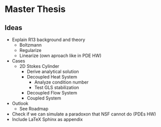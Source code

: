 # Master Thesis

## Ideas

- Explain R13 background and theory
  - Boltzmann
  - Regularize
  - Linearize (own aproach like in PDE HW)
- Cases
  - 2D Stokes Cylinder
    - Derive analytical solution
    - Decoupled Heat System
      - Analyze condition number
      - Test GLS stabilization
    - Decoupled Flow System
    - Coupled System
- Outlook
  - See Roadmap
- Check if we can simulate a paradoxon that NSF cannot do (PDEs HW)
- Include LaTeX Sphinx as appendix